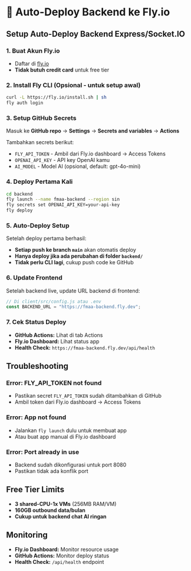 # 🚀 Auto-Deploy Backend ke Fly.io

## Setup Auto-Deploy Backend Express/Socket.IO

### 1. Buat Akun Fly.io
- Daftar di [fly.io](https://fly.io)
- **Tidak butuh credit card** untuk free tier

### 2. Install Fly CLI (Opsional - untuk setup awal)
```bash
curl -L https://fly.io/install.sh | sh
fly auth login
```

### 3. Setup GitHub Secrets
Masuk ke **GitHub repo** → **Settings** → **Secrets and variables** → **Actions**

Tambahkan secrets berikut:
- `FLY_API_TOKEN` - Ambil dari Fly.io dashboard → Access Tokens
- `OPENAI_API_KEY` - API key OpenAI kamu
- `AI_MODEL` - Model AI (opsional, default: gpt-4o-mini)

### 4. Deploy Pertama Kali
```bash
cd backend
fly launch --name fmaa-backend --region sin
fly secrets set OPENAI_API_KEY=your-api-key
fly deploy
```

### 5. Auto-Deploy Setup
Setelah deploy pertama berhasil:
- **Setiap push ke branch `main`** akan otomatis deploy
- **Hanya deploy jika ada perubahan di folder `backend/`**
- **Tidak perlu CLI lagi**, cukup push code ke GitHub

### 6. Update Frontend
Setelah backend live, update URL backend di frontend:
```javascript
// Di client/src/config.js atau .env
const BACKEND_URL = "https://fmaa-backend.fly.dev";
```

### 7. Cek Status Deploy
- **GitHub Actions:** Lihat di tab Actions
- **Fly.io Dashboard:** Lihat status app
- **Health Check:** `https://fmaa-backend.fly.dev/api/health`

## Troubleshooting

### Error: FLY_API_TOKEN not found
- Pastikan secret `FLY_API_TOKEN` sudah ditambahkan di GitHub
- Ambil token dari Fly.io dashboard → Access Tokens

### Error: App not found
- Jalankan `fly launch` dulu untuk membuat app
- Atau buat app manual di Fly.io dashboard

### Error: Port already in use
- Backend sudah dikonfigurasi untuk port 8080
- Pastikan tidak ada konflik port

## Free Tier Limits
- **3 shared-CPU-1x VMs** (256MB RAM/VM)
- **160GB outbound data/bulan**
- **Cukup untuk backend chat AI ringan**

## Monitoring
- **Fly.io Dashboard:** Monitor resource usage
- **GitHub Actions:** Monitor deploy status
- **Health Check:** `/api/health` endpoint